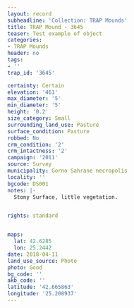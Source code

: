 ```yaml
---
layout: record
subheadline: 'Collection: TRAP Mounds'
title: TRAP Mound - 3645
teaser: Test example of object
categories:
- TRAP Mounds
header: no
tags:
- ''
trap_id: '3645'

certainty: Certain
elevation: '461'
max_diameter: '5'
min_diameter: '5'
height: '0.2'
size_category: Small
surrounding_land_use: Pasture
surface_condition: Pasture
robbed: No
crm_condition: '2'
crm_intactness: '2'
campaign: '2011'
source: Survey
municipality: Gorno Sahrane necropolis
locality: ''
bgcode: DS001
notes: |-
  Stony Surface, little vegetation.


rights: standard


maps:
  lat: 42.6285
  lon: 25.2442
date: 2018-04-11
land_use_source: Photo
photo: Good
bg_code: ''
akb_code: ''
latitude: '42.665863'
longitude: '25.208937'
---
```

